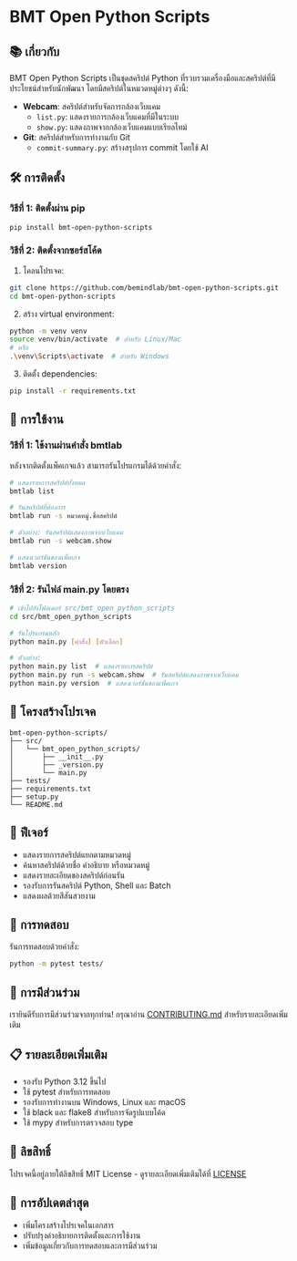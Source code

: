 # BMT Open Python Scripts

## 📚 เกี่ยวกับ
BMT Open Python Scripts เป็นชุดสคริปต์ Python ที่รวบรวมเครื่องมือและสคริปต์ที่มีประโยชน์สำหรับนักพัฒนา โดยมีสคริปต์ในหมวดหมู่ต่างๆ ดังนี้:

- **Webcam**: สคริปต์สำหรับจัดการกล้องเว็บแคม
  - `list.py`: แสดงรายการกล้องเว็บแคมที่มีในระบบ
  - `show.py`: แสดงภาพจากกล้องเว็บแคมแบบเรียลไทม์
- **Git**: สคริปต์สำหรับการทำงานกับ Git
  - `commit-summary.py`: สร้างสรุปการ commit โดยใช้ AI

## 🛠️ การติดตั้ง

### วิธีที่ 1: ติดตั้งผ่าน pip
```bash
pip install bmt-open-python-scripts
```

### วิธีที่ 2: ติดตั้งจากซอร์สโค้ด
1. โคลนโปรเจค:
```bash
git clone https://github.com/bemindlab/bmt-open-python-scripts.git
cd bmt-open-python-scripts
```

2. สร้าง virtual environment:
```bash
python -m venv venv
source venv/bin/activate  # สำหรับ Linux/Mac
# หรือ
.\venv\Scripts\activate  # สำหรับ Windows
```

3. ติดตั้ง dependencies:
```bash
pip install -r requirements.txt
```

## 🚀 การใช้งาน

### วิธีที่ 1: ใช้งานผ่านคำสั่ง bmtlab
หลังจากติดตั้งแพ็คเกจแล้ว สามารถรันโปรแกรมได้ด้วยคำสั่ง:
```bash
# แสดงรายการสคริปต์ทั้งหมด
bmtlab list

# รันสคริปต์ที่ต้องการ
bmtlab run -s หมวดหมู่.ชื่อสคริปต์

# ตัวอย่าง: รันสคริปต์แสดงภาพจากเว็บแคม
bmtlab run -s webcam.show

# แสดงเวอร์ชันของแพ็คเกจ
bmtlab version
```

### วิธีที่ 2: รันไฟล์ main.py โดยตรง
```bash
# เข้าไปยังโฟลเดอร์ src/bmt_open_python_scripts
cd src/bmt_open_python_scripts

# รันโปรแกรมหลัก
python main.py [คำสั่ง] [ตัวเลือก]

# ตัวอย่าง:
python main.py list  # แสดงรายการสคริปต์
python main.py run -s webcam.show  # รันสคริปต์แสดงภาพจากเว็บแคม
python main.py version  # แสดงเวอร์ชันของแพ็คเกจ
```

## 📁 โครงสร้างโปรเจค
```
bmt-open-python-scripts/
├── src/
│   └── bmt_open_python_scripts/
│       ├── __init__.py
│       ├── _version.py
│       └── main.py
├── tests/
├── requirements.txt
├── setup.py
└── README.md
```

## 🎯 ฟีเจอร์
- แสดงรายการสคริปต์แยกตามหมวดหมู่
- ค้นหาสคริปต์ด้วยชื่อ คำอธิบาย หรือหมวดหมู่
- แสดงรายละเอียดของสคริปต์ก่อนรัน
- รองรับการรันสคริปต์ Python, Shell และ Batch
- แสดงผลด้วยสีสันสวยงาม

## 📝 การทดสอบ
รันการทดสอบด้วยคำสั่ง:
```bash
python -m pytest tests/
```

## 🤝 การมีส่วนร่วม
เรายินดีรับการมีส่วนร่วมจากทุกท่าน! กรุณาอ่าน [CONTRIBUTING.md](CONTRIBUTING.md) สำหรับรายละเอียดเพิ่มเติม

## 📋 รายละเอียดเพิ่มเติม
- รองรับ Python 3.12 ขึ้นไป
- ใช้ pytest สำหรับการทดสอบ
- รองรับการทำงานบน Windows, Linux และ macOS
- ใช้ black และ flake8 สำหรับการจัดรูปแบบโค้ด
- ใช้ mypy สำหรับการตรวจสอบ type

## 📄 ลิขสิทธิ์
โปรเจคนี้อยู่ภายใต้ลิขสิทธิ์ MIT License - ดูรายละเอียดเพิ่มเติมได้ที่ [LICENSE](LICENSE)

## 🔄 การอัปเดตล่าสุด
- เพิ่มโครงสร้างโปรเจคในเอกสาร
- ปรับปรุงคำอธิบายการติดตั้งและการใช้งาน
- เพิ่มข้อมูลเกี่ยวกับการทดสอบและการมีส่วนร่วม
